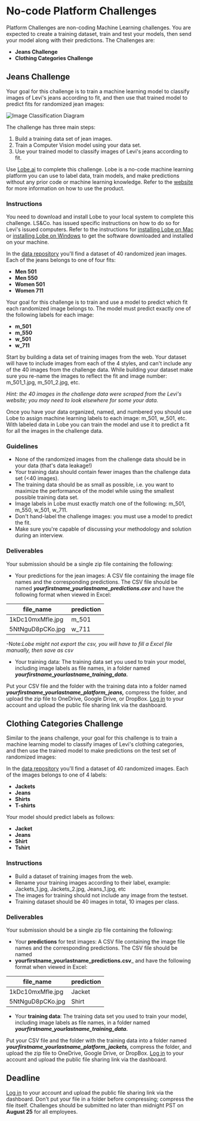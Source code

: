 # No-code Platform Challenges
Platform Challenges are non-coding Machine Learning challenges. You are expected to create a training dataset, train and test your models, then send your model along with their predictions. The Challenges are:
- **Jeans Challenge**
- **Clothing Categories Challenge**


## Jeans Challenge

Your goal for this challenge is to train a machine learning model to classify images of Levi's jeans according to fit, and then use that trained model to predict fits for randomized jean images: 

![Image Classification Diagram](https://github.com/fellowship/upskill_challenges_02/blob/main/imgs/cv_model_diagram.png)

The challenge has three main steps:

1. Build a training data set of jean images.
2. Train a Computer Vision model using your data set.
3. Use your trained model to classify images of Levi's jeans according to fit.

Use [Lobe.ai](https://lobe.ai/) to complete this challenge. Lobe is a no-code machine learning platform you can use to label data, train models, and make predictions without any prior code or machine learning knowledge. Refer to the [website](https://lobe.ai/) for more information on how to use the product.

### Instructions

You need to download and install Lobe to your local system to complete this challenge. LS&Co. has issued specific instructions on how to do so for Levi's issued computers. Refer to the instructions for [installing Lobe on Mac](https://github.com/fellowship/upskill_challenges_02/blob/main/Platform/installation/Install%20Lobe%20on%20Mac.pdf) or [installing Lobe on Windows](https://github.com/fellowship/upskill_challenges_02/blob/main/Platform/installation/Install%20Lobe%20Windows.pdf) to get the software downloaded and installed on your machine.

In the [data repository](https://github.com/fellowship/upskill_challenges_02/blob/main/Platform/Data/jeans_challenge_data.zip) you'll find a dataset of 40 randomized jean images. Each of the jeans belongs to one of four fits:

- **Men 501**
- **Men 550**
- **Women 501** 
- **Women 711**

Your goal for this challenge is to train and use a model to predict which fit each randomized image belongs to. The model must predict exactly one of the following labels for each image: 

- **m_501**
- **m_550**
- **w_501**
- **w_711**

Start by building a data set of training images from the web. Your dataset will have to include images from each of the 4 styles, and can't include any of the 40 images from the challenge data. While building your dataset make sure you re-name the images to reflect the fit and image number: m_501_1.jpg, m_501_2.jpg, etc. 

_Hint: the 40 images in the challenge data were scraped from the Levi's website; you may need to look elsewhere for some your data._

Once you have your data organized, named, and numbered you should use Lobe to assign machine learning labels to each image: m_501, w_501, etc. With labeled data in Lobe you can train the model and use it to predict a fit for all the images in the challenge data.

### Guidelines

- None of the randomized images from the challenge data should be in your data (that's data leakage!)
- Your training data should contain fewer images than the challenge data set (<40 images).
- The training data should be as small as possible, i.e. you want to maximize the performance of the model while using the smallest possible training data set.
- Image labels in Lobe must exactly match one of the following: m_501, m_550, w_501, w_711.
- Don't hand-label the challenge images: you must use a model to predict the fit.
- Make sure you're capable of discussing your methodology and solution during an interview.

### Deliverables

Your submission should be a single zip file containing the following:

- Your predictions for the jean images: A CSV file containing the image file names and the corresponding predictions. The CSV file should be named _**yourfirstname_yourlastname_predictions.csv**_ and have the following format when viewed in Excel:

| file_name        | prediction |
|------------------|------------|
| 1kDc10mxMfle.jpg | m_501      |
| 5NtNguD8pCKo.jpg | w_711      |

-Note:_Lobe might not export the csv, you will have to fill a Excel file manually, then save as csv_

- Your training data: The training data set you used to train your model, including image labels as file names, in a folder named _**yourfirstname_yourlastname_training_data.**_

Put your CSV file and the folder with the training data into a folder named _**yourfirstname_yourlastname_platform_jeans,**_ compress the folder, and upload the zip file to OneDrive, Google Drive, or DropBox. [Log in](https://www.launchpad.ai/upskill/levis/login) to your account and upload the public file sharing link via the dashboard.

## Clothing Categories Challenge
Similar to the jeans challenge,  your goal for this challenge is to train a machine learning model to classify images of Levi's clothing categories, and then use the trained model to make predictions on the test set of randomized images: 

In the [data repository](https://github.com/fellowship/upskill_challenges_02/blob/main/Platform/Data/Clothing_Categories_challenge_data.zip) you'll find a dataset of 40 randomized images. Each of the images belongs to one of 4 labels:
- **Jackets**
- **Jeans**
- **Shirts** 
- **T-shirts** 


Your model should predict labels as follows:
- **Jacket**
- **Jeans**
- **Shirt**
- **Tshirt**


### Instructions
-  Build a dataset of training images from the web. 
-  Rename your training images according to their label, example: Jackets_1.jpg, Jackets_2.jpg, Jeans_1.jpg, etc
-  The images for training should not include any image from the testset. 
-  Training dataset should be 40 images in total, 10 images per class.

### Deliverables

Your submission should be a single zip file containing the following:

- Your **predictions** for test images: A CSV file containing the image file names and the corresponding predictions. The CSV file should be named
- **yourfirstname_yourlastname_predictions.csv**_ and have the following format when viewed in Excel:

| file_name        | prediction |
|------------------|------------|
| 1kDc10mxMfle.jpg | Jacket     |
| 5NtNguD8pCKo.jpg | Shirt      |


- Your **training data**: The training data set you used to train your model, including image labels as file names, in a folder named _**yourfirstname_yourlastname_training_data.**_

Put your CSV file and the folder with the training data into a folder named _**yourfirstname_yourlastname_platform_jackets,**_ compress the folder, and upload the zip file to OneDrive, Google Drive, or DropBox. [Log in](https://www.launchpad.ai/upskill/levis/login) to your account and upload the public file sharing link via the dashboard.

## Deadline
[Log in](https://www.launchpad.ai/upskill/levis/login) to your account and upload the public file sharing link via the dashboard. Don't put your file in a folder before compressing; compress the file itself. Challenges should be submitted no later than midnight PST on **August 25** for all employees.
